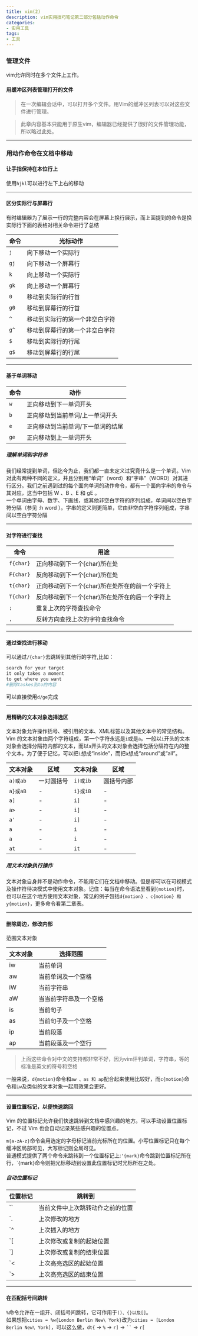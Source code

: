 ```yaml
---
title: vim(2)
description: vim实用技巧笔记第二部分包括动作命令
categories:
- 实用工具
tags:
- 工具
---
```


### 管理文件
vim允许同时在多个文件上工作。

#### 用缓冲区列表管理打开的文件
> 在一次编辑会话中，可以打开多个文件。用Vim的缓冲区列表可以对这些文件进行管理。  

> 此章内容基本只能用于原生vim，编辑器已经提供了很好的文件管理功能，所以略过此处。

- - - -
### 用动作命令在文档中移动
#### 让手指保持在本位行上
使用`hjkl`可以进行左下上右的移动

- - - -
#### 区分实际行与屏幕行
有时编辑器为了展示一行的完整内容会在屏幕上换行展示，而上面提到的命令是换实际行下面的表格对相关命令进行了总结

命令|光标动作
-|-
`j`|向下移动一个实际行
`gj`|向下移动一个屏幕行
`k`|向上移动一个实际行
`gk`|向上移动一个屏幕行
`0`|移动到实际行的行首
`g0`|移动到屏幕行的行首
`^`|移动到实际行的第一个非空白字符
`g^`|移动到屏幕行的第一个非空白字符
`$`|移动到实际行的行尾
`g$`|移动到屏幕行的行尾

- - - -
#### 基于单词移动

命令|动作
-|-
`w`|正向移动到下一单词开头
`b`|正向移动到当前单词/上一单词开头
`e`|正向移动到当前单词/下一单词的结尾
`ge`|正向移动到上一单词开头

##### 理解单词和字符串
我们经常提到单词，但迄今为止，我们都一直未定义过究竟什么是一个单词。Vim 对此有两种不同的定义，并且分别用“单词”（word）和“字串”（WORD）对其进行区分。我们之前遇到过的每个面向单词的动作命令，都有一个面向字串的命令与其对应，这当中包括 W 、B 、E 和 gE 。  
一个单词由字母、数字、下画线，或其他非空白字符的序列组成，单词间以空白字符分隔（参见 :h word  ）。字串的定义则更简单，它由非空白字符序列组成，字串间以空白字符分隔

- - - -
#### 对字符进行查找

命令|用途
-|-
`f{char}`|正向移动到下一个{char}所在处
`F{char}`|反向移动到下一个{char}所在处
`t{char}`|正向移动到下一个{char}所在处所在的前一个字符上
`T{char}`|反向移动到下一个{char}所在处所在的后一个字符上
`;`|重复上次的字符查找命令
`,`|反转方向查找上次的字符查找命令

- - - -
#### 通过查找进行移动
可以通过`/{char}`去跳转到其他行的字符,比如：  
```bash
search for your target
it only takes a moment
to get where you want
#删除taskes到to的内容
```
可以直接使用`d/ge`完成

- - - -
#### 用精确的文本对象选择选区
文本对象允许操作括号、被引用的文本、XML标签以及其他文本中的常见结构。  
Vim 的文本对象由两个字符组成，第一个字符永远是`i`或是`a`。一般以`i`开头的文本对象会选择分隔符内部的文本，而以`a`开头的文本对象会选择包括分隔符在内的整个文本。为了便于记忆，可以把`i`想成“inside”，而把`a`想成“around”或“all”。

文本对象|区域|文本对象|区域
-|-|-|-
`a)或ab`|一对圆括号|`i)或ib`|圆括号内部
`a}或aB`|-|`i}或iB`|-
`a]`|-|`i]`|-
`a>`|-|`i]`|-
`a'`|-|`i]`|-
`a`|-|`i`|-
`a`|-|`i`|-
`at`|-|`it`|-


##### 用文本对象执行操作
文本对象自身并不是动作命令，不能用它们在文档中移动。但是却可以在可视模式及操作符待决模式中使用文本对象。记住：每当在命令语法里看到`{motion}`时，也可以在这个地方使用文本对象，常见的例子包括`d{motion} 、c{motion} 和 y{motion}`，更多命令看第二章表。

- - - -
#### 删除周边，修改内部
范围文本对象  

文本对象|选择范围
-|-
iw|当前单词
aw|当前单词及一个空格
iW|当前字符串
aW|当当前字符串及一个空格
is|当前句子
as|当前句子及一个空格
ip|当前段落
ap|当前段落及一个空行

> 上面这些命令对中文的支持都非常不好，因为vim评判单词，字符串，等的标准是英文的符号和空格  

一般来说，`d{motion}`命令和`aw 、as 和 ap`配合起来使用比较好，而`c{motion}`命令和`iw`及类似的文本对象一起用效果会更好。

- - - -
#### 设置位置标记，以便快速跳回
Vim 的位置标记允许我们快速跳转到文档中感兴趣的地方。可以手动设置位置标记，不过 Vim 也会自动记录某些感兴趣的位置点。  

`m{a-zA-z}`命令会用选定的字母标记当前光标所在的位置。小写位置标记只在每个缓冲区局部可见，大写标记则全局可见。  
普通模式提供了两个命令来跳转到一个位置标记上:`'{mark}`命令跳到位置标记所在行，`{mark}命令则把光标移动到设置此位置标记时光标所在之处。  
##### 自动位置标记

位置标记|跳转到
-|-
``|当前文件中上次跳转动作之前的位置
`.|上次修改的地方
`^|上次插入的地方
`[|上次修改或复制的起始位置
`]|上次修改或复制的结束位置
`<|上次高亮选区的起始位置
`>|上次高亮选区的结束位置

- - - -
#### 在匹配括号间跳转
`%`命令允许在一组开、闭括号间跳转，它可作用于`()、{}以及[]`。  
如果想把`cities = %w{London Berlin New\ York}`改为`cities = [London Berlin New\ York]`，可以这么做，`dt{` -> `%` -> `r]` -> <code>``</code> -> `r[`
